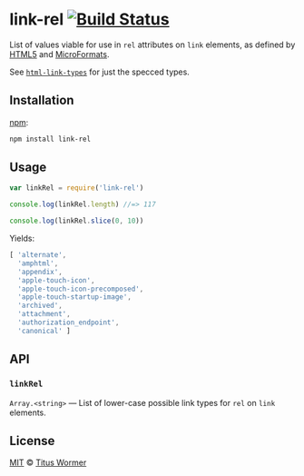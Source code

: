 # link-rel [![Build Status][build-badge]][build-page]

List of values viable for use in `rel` attributes on `link`
elements, as defined by [HTML5][spec] and [MicroFormats][extensions].

See [`html-link-types`][html-link-types] for just the specced types.

## Installation

[npm][]:

```bash
npm install link-rel
```

## Usage

```javascript
var linkRel = require('link-rel')

console.log(linkRel.length) //=> 117

console.log(linkRel.slice(0, 10))
```

Yields:

```js
[ 'alternate',
  'amphtml',
  'appendix',
  'apple-touch-icon',
  'apple-touch-icon-precomposed',
  'apple-touch-startup-image',
  'archived',
  'attachment',
  'authorization_endpoint',
  'canonical' ]
```

## API

### `linkRel`

`Array.<string>` — List of lower-case possible link types for `rel`
on `link` elements.

## License

[MIT][license] © [Titus Wormer][author]

<!-- Definition -->

[build-badge]: https://img.shields.io/travis/wooorm/link-rel.svg

[build-page]: https://travis-ci.org/wooorm/link-rel

[npm]: https://docs.npmjs.com/cli/install

[license]: LICENSE

[author]: http://wooorm.com

[spec]: https://html.spec.whatwg.org/#linkTypes

[extensions]: http://microformats.org/wiki/existing-rel-values#HTML5_link_type_extensions

[html-link-types]: https://github.com/wooorm/html-link-types
